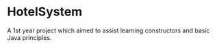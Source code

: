 # HotelSystem
A 1st year project which aimed to assist learning constructors and basic Java principles.
